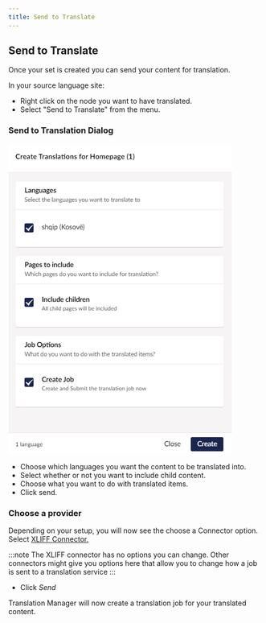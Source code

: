 ```yaml
---
title: Send to Translate
---
```


## Send to Translate

Once your set is created you can send your content for translation.

In your source language site:

- Right click on the node you want to have translated.
- Select "Send to Translate" from the menu.

### Send to Translation Dialog

![Translation Menu](sendtotranslate.png)

- Choose which languages you want the content to be translated into.
- Select whether or not you want to include child content.
- Choose what you want to do with translated items. 
- Click send. 

### Choose a provider

Depending on your setup, you will now see the choose a Connector option. Select [XLIFF Connector.](../Connectors/xliff/xliff)

:::note
The XLIFF connector has no options you can change. Other connectors might give you options here that allow you to change how a job is sent to a translation service
:::

- Click *Send* 

Translation Manager will now create a translation job for your translated content. 
